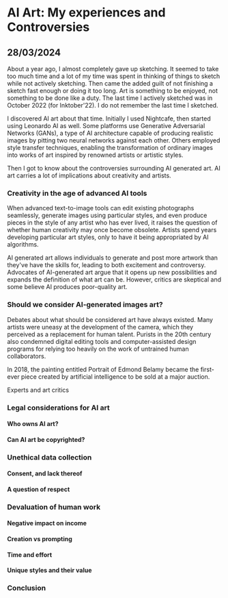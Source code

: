 # AI Art: My experiences and Controversies
## 28/03/2024

About a year ago, I almost completely gave up sketching. It seemed to take too much time and a lot of my time was spent in thinking of things to sketch while not actively sketching. Then came the added guilt of not finishing a sketch fast enough or doing it too long. Art is something to be enjoyed, not something to be done like a duty. The last time I actively sketched was in October 2022 (for Inktober'22). I do not remember the last time I sketched. 

I discovered AI art about that time. Initially I used Nightcafe, then started using Leonardo AI as well. Some platforms use Generative Adversarial Networks (GANs), a type of AI architecture capable of producing realistic images by pitting two neural networks against each other. Others employed style transfer techniques, enabling the transformation of ordinary images into works of art inspired by renowned artists or artistic styles.

Then I got to know about the controversies surrounding AI generated art. AI art carries a lot of implications about creativity and artists. 

### Creativity in the age of advanced AI tools

When advanced text-to-image tools can edit existing photographs seamlessly, generate images using particular styles, and even produce pieces in the style of any artist who has ever lived, it raises the question of whether human creativity may once become obsolete. Artists spend years developing particular art styles, only to have it being appropriated by AI algorithms. 

AI generated art allows individuals to generate and post more artwork than they've have the skills for, leading to both excitement and controversy. Advocates of AI-generated art argue that it opens up new possibilities and expands the definition of what art can be. However, critics are skeptical and some believe AI produces poor-quality art.

### Should we consider AI-generated images art?

Debates about what should be considered art have always existed. Many artists were uneasy at the development of the camera, which they perceived as a replacement for human talent. Purists in the 20th century also condemned digital editing tools and computer-assisted design programs for relying too heavily on the work of untrained human collaborators. 

In 2018, the painting entitled Portrait of Edmond Belamy became the first-ever piece created by artificial intelligence to be sold at a major auction.

Experts and art critics 

### Legal considerations for AI art

#### Who owns AI art?

#### Can AI art be copyrighted?

### Unethical data collection

#### Consent, and lack thereof

#### A question of respect

### Devaluation of human work

#### Negative impact on income

#### Creation vs prompting

#### Time and effort

#### Unique styles and their value

### Conclusion